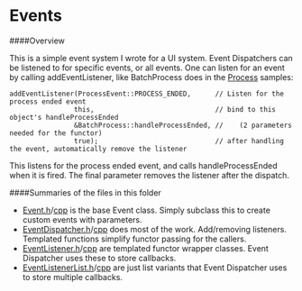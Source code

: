 # Events

####Overview

This is a simple event system I wrote for a UI system.  Event Dispatchers can be listened to for specific events, or all events.  One can listen for an event by calling addEventListener, like BatchProcess does in the [Process](/Process) samples:

```
addEventListener(ProcessEvent::PROCESS_ENDED,      // Listen for the process ended event
                this,                              // bind to this object's handleProcessEnded
                &BatchProcess::handleProcessEnded, //    (2 parameters needed for the functor)
                true);                             // after handling the event, automatically remove the listener
```

This listens for the process ended event, and calls handleProcessEnded when it is fired.  The final parameter removes the listener after the dispatch.

####Summaries of the files in this folder 

* [Event.h](Event.h)/[cpp](Event.cpp) is the base Event class.  Simply subclass this to create custom events with parameters.
* [EventDispatcher.h](EventDispatcher.h)/[cpp](EventDispatcher.cpp) does most of the work.  Add/removing listeners.  Templated functions simplify functor passing for the callers.
* [EventListener.h](EventListener.h)/[cpp](EventListener.cpp) are templated functor wrapper classes.  Event Dispatcher uses these to store callbacks.
* [EventListenerList.h](EventListenerList.h)/[cpp](EventListenerList.cpp) are just list variants that Event Dispatcher uses to store multiple callbacks.
